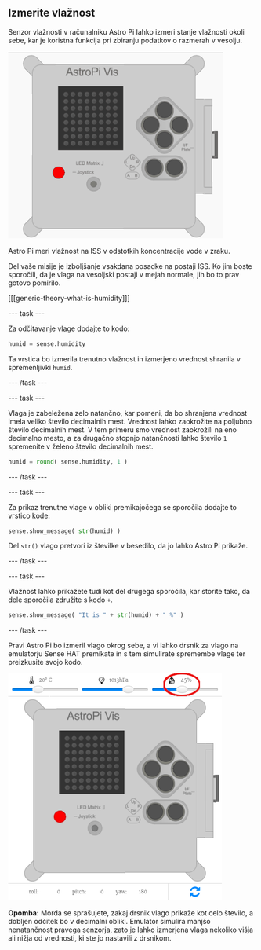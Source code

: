 ## Izmerite vlažnost

Senzor vlažnosti v računalniku Astro Pi lahko izmeri stanje vlažnosti okoli sebe, kar je koristna funkcija pri zbiranju podatkov o razmerah v vesolju.

![Sporočilo o vlagi](images/degrees-message.gif)

Astro Pi meri vlažnost na ISS v odstotkih koncentracije vode v zraku.

Del vaše misije je izboljšanje vsakdana posadke na postaji ISS. Ko jim boste sporočili, da je vlaga na vesoljski postaji v mejah normale, jih bo to prav gotovo pomirilo.

[[[generic-theory-what-is-humidity]]]

--- task ---

Za odčitavanje vlage dodajte to kodo:

```python
humid = sense.humidity
```

Ta vrstica bo izmerila trenutno vlažnost in izmerjeno vrednost shranila v spremenljivki `humid`.

--- /task ---

--- task ---

Vlaga je zabeležena zelo natančno, kar pomeni, da bo shranjena vrednost imela veliko število decimalnih mest. Vrednost lahko zaokrožite na poljubno število decimalnih mest. V tem primeru smo vrednost zaokrožili na eno decimalno mesto, a za drugačno stopnjo natančnosti lahko število `1` spremenite v želeno število decimalnih mest.

```python
humid = round( sense.humidity, 1 )
```

--- /task ---

--- task ---

Za prikaz trenutne vlage v obliki premikajočega se sporočila dodajte to vrstico kode:

```python
sense.show_message( str(humid) )
```

Del `str()` vlago pretvori iz številke v besedilo, da jo lahko Astro Pi prikaže.

--- /task ---

--- task ---

Vlažnost lahko prikažete tudi kot del drugega sporočila, kar storite tako, da dele sporočila združite s kodo `+`.

```python
sense.show_message( "It is " + str(humid) + " %" )
```

--- /task ---

Pravi Astro Pi bo izmeril vlago okrog sebe, a vi lahko drsnik za vlago na emulatorju Sense HAT premikate in s tem simulirate spremembe vlage ter preizkusite svojo kodo.

![Drsnik za vlažnost](images/humidity-slider.png)

**Opomba:** Morda se sprašujete, zakaj drsnik vlago prikaže kot celo število, a dobljen odčitek bo v decimalni obliki. Emulator simulira manjšo nenatančnost pravega senzorja, zato je lahko izmerjena vlaga nekoliko višja ali nižja od vrednosti, ki ste jo nastavili z drsnikom.